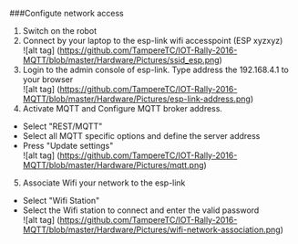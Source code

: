 ###Configute network access   
1. Switch on the robot    
2. Connect by your laptop to the esp-link wifi accesspoint (ESP xyzxyz)    
![alt tag] (https://github.com/TampereTC/IOT-Rally-2016-MQTT/blob/master/Hardware/Pictures/ssid_esp.png)   
3. Login to the admin console of esp-link. Type address the 192.168.4.1 to your browser   
![alt tag] (https://github.com/TampereTC/IOT-Rally-2016-MQTT/blob/master/Hardware/Pictures/esp-link-address.png)    
4. Activate MQTT and Configure MQTT broker address.   
- Select "REST/MQTT"   
- Select all MQTT specific options and define the server address    
- Press "Update settings"      
![alt tag] (https://github.com/TampereTC/IOT-Rally-2016-MQTT/blob/master/Hardware/Pictures/mqtt.png)    
5. Associate Wifi your network to the esp-link
- Select "Wifi Station"
- Select the Wifi station to connect and enter the valid password   
![alt tag] (https://github.com/TampereTC/IOT-Rally-2016-MQTT/blob/master/Hardware/Pictures/wifi-network-association.png)   

